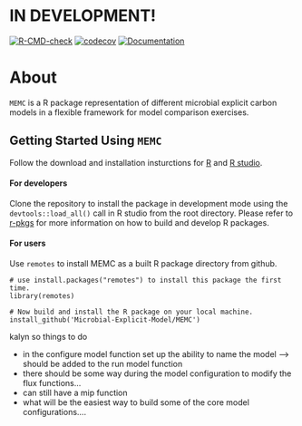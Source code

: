# IN DEVELOPMENT!

[![R-CMD-check](https://github.com/Microbial-Explicit-Model/MEMC/actions/workflows/test_rcmd.yml/badge.svg)](https://github.com/Microbial-Explicit-Model/MEMC/actions/workflows/test_rcmd.yml)
[![codecov](https://codecov.io/gh/kdorheim/MEMC/branch/main/graph/badge.svg?token=ia2NHHtpJs)](https://codecov.io/gh/kdorheim/MEMC)
[![Documentation](https://github.com/Microbial-Explicit-Model/MEMC/actions/workflows/pkgdown.yaml/badge.svg)](https://github.com/Microbial-Explicit-Model/MEMC/actions/workflows/pkgdown.yaml)


# About

`MEMC` is a R package representation of different microbial explicit carbon models in a flexible framework for model comparison exercises. 


## Getting Started Using `MEMC`

Follow the download and installation insturctions for [R](https://cloud.r-project.org/) and [R studio](https://www.rstudio.com/products/rstudio/download/). 


#### For developers

Clone the repository to install the package in development mode using the `devtools::load_all()` call in R studio from the root directory. Please refer to [r-pkgs](https://r-pkgs.org/) for more information on how to build and develop R packages. 


#### For users

Use `remotes` to install MEMC as a built R package directory from github. 

```
# use install.packages("remotes") to install this package the first time.
library(remotes)

# Now build and install the R package on your local machine.
install_github('Microbial-Explicit-Model/MEMC') 
```




kalyn so things to do 
* in the configure model function set up the ability to name the model --> should be added to the run model function 
* there should be some way during the model configuration to modify the flux functions... 
* can still have a mip function 
* what will be the easiest way to build some of the core model configurations.... 








